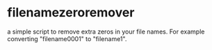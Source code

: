 # filenamezeroremover
a simple script to remove extra zeros in your file names. For example converting "filename0001" to "filename1". 
